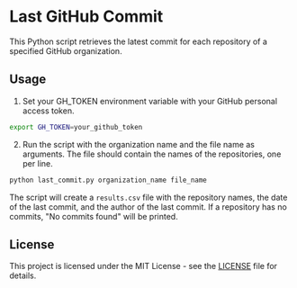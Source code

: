 # Last GitHub Commit
This Python script retrieves the latest commit for each repository of a specified GitHub organization.

## Usage
1. Set your GH_TOKEN environment variable with your GitHub personal access token.

```bash
export GH_TOKEN=your_github_token
```

2. Run the script with the organization name and the file name as arguments. The file should contain the names of the repositories, one per line.

```bash
python last_commit.py organization_name file_name
```

The script will create a `results.csv` file with the repository names, the date of the last commit, and the author of the last commit. If a repository has no commits, "No commits found" will be printed.

## License
This project is licensed under the MIT License - see the [LICENSE](LICENSE) file for details.